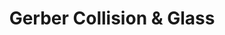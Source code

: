 ---
title: "Gerber Collision & Glass"
url: /kimberly/gerber-collision-and-glass/
shop: car repair
---